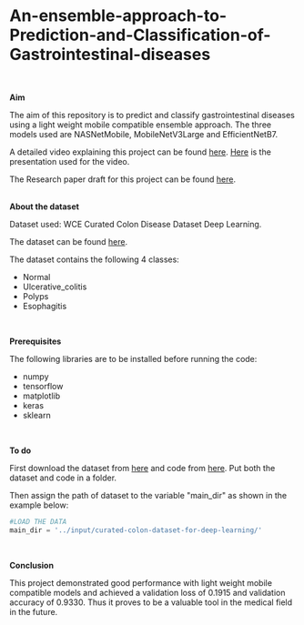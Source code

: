 # An-ensemble-approach-to-Prediction-and-Classification-of-Gastrointestinal-diseases
<br />

**Aim**


The aim of this repository is to predict and classify gastrointestinal diseases using a light weight mobile compatible ensemble approach. The three models used are NASNetMobile, MobileNetV3Large and EfficientNetB7. 

A detailed video explaining this project can be found [here](https://youtu.be/gYgb3zhQskQ). [Here](https://github.com/AMjhagan/An-ensemble-approach-to-Prediction-and-Classification-of-Gastrointestinal-diseases/blob/main/Presentation.pptx) is the presentation used for the video.

The Research paper draft for this project can be found [here](https://github.com/AMjhagan/An-ensemble-approach-to-Prediction-and-Classification-of-Gastrointestinal-diseases/blob/main/Prediction%20and%20Classification%20of%20Gastrointestinal%20Diseases%20.pdf).
<br /><br />

**About the dataset**


Dataset used: WCE Curated Colon Disease Dataset Deep Learning.

The dataset can be found [here](https://drive.google.com/drive/folders/1BbDhOj90ZrwXQv1zC2atX-fgaTtsGno3?usp=sharing).

The dataset contains the following 4 classes:
* Normal
* Ulcerative_colitis
* Polyps
* Esophagitis
<br />

**Prerequisites**

The following libraries are to be installed before running the code:
* numpy
* tensorflow
* matplotlib
* keras
* sklearn
<br />

**To do**

First download the dataset from [here](https://drive.google.com/drive/folders/1BbDhOj90ZrwXQv1zC2atX-fgaTtsGno3?usp=sharing) and code from [here](https://github.com/AMjhagan/An-ensemble-approach-to-Prediction-and-Classification-of-Gastrointestinal-diseases/blob/main/Prediction%20and%20Classification.ipynb). Put both the dataset and code in a folder. 

Then assign the path of dataset to the variable "main_dir" as shown in the example below:

```python
#LOAD THE DATA
main_dir = '../input/curated-colon-dataset-for-deep-learning/'
```
<br />

**Conclusion**

This project demonstrated good performance with light weight mobile compatible models and achieved a validation loss of 0.1915 and validation accuracy of 0.9330. Thus it proves to be a valuable tool in the medical field in the future.
